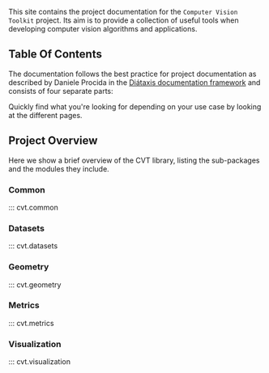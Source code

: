 This site contains the project documentation for the `Computer Vision Toolkit`
project. Its aim is to provide a collection of useful tools when
developing computer vision algorithms and applications.

## Table Of Contents

The documentation follows the best practice for
project documentation as described by Daniele Procida
in the [Diátaxis documentation framework](https://diataxis.fr/)
and consists of four separate parts:


Quickly find what you're looking for depending on
your use case by looking at the different pages.

## Project Overview
Here we show a brief overview of the CVT library, listing the sub-packages and the modules they include.

### Common
::: cvt.common

### Datasets
::: cvt.datasets

### Geometry
::: cvt.geometry

### Metrics
::: cvt.metrics

### Visualization
::: cvt.visualization

